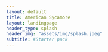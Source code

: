 ```yaml
---
layout: default
title: American Sycamore
layout: landingpage
header_type: splash
header_img: "assets/img/splash.jpeg"
subtitle: #Starter pack
---
```

